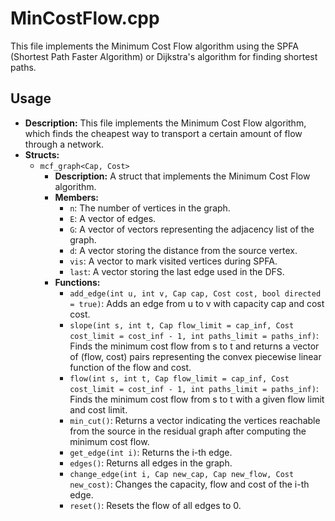 # MinCostFlow.cpp

This file implements the Minimum Cost Flow algorithm using the SPFA (Shortest Path Faster Algorithm) or Dijkstra's algorithm for finding shortest paths.

## Usage

*   **Description:** This file implements the Minimum Cost Flow algorithm, which finds the cheapest way to transport a certain amount of flow through a network.
*   **Structs:**
    *   `mcf_graph<Cap, Cost>`
        *   **Description:** A struct that implements the Minimum Cost Flow algorithm.
        *   **Members:**
            *   `n`: The number of vertices in the graph.
            *   `E`: A vector of edges.
            *   `G`: A vector of vectors representing the adjacency list of the graph.
            *   `d`: A vector storing the distance from the source vertex.
            *   `vis`: A vector to mark visited vertices during SPFA.
            *   `last`: A vector storing the last edge used in the DFS.
        *   **Functions:**
            *   `add_edge(int u, int v, Cap cap, Cost cost, bool directed = true)`: Adds an edge from u to v with capacity cap and cost cost.
            *   `slope(int s, int t, Cap flow_limit = cap_inf, Cost cost_limit = cost_inf - 1, int paths_limit = paths_inf)`: Finds the minimum cost flow from s to t and returns a vector of (flow, cost) pairs representing the convex piecewise linear function of the flow and cost.
            *   `flow(int s, int t, Cap flow_limit = cap_inf, Cost cost_limit = cost_inf - 1, int paths_limit = paths_inf)`: Finds the minimum cost flow from s to t with a given flow limit and cost limit.
            *   `min_cut()`: Returns a vector indicating the vertices reachable from the source in the residual graph after computing the minimum cost flow.
            *   `get_edge(int i)`: Returns the i-th edge.
            *   `edges()`: Returns all edges in the graph.
            *   `change_edge(int i, Cap new_cap, Cap new_flow, Cost new_cost)`: Changes the capacity, flow and cost of the i-th edge.
            *   `reset()`: Resets the flow of all edges to 0.